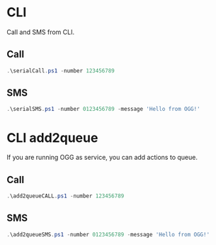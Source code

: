 ﻿# CLI

Call and SMS from CLI.

## Call

```powershell
.\serialCall.ps1 -number 123456789
```

## SMS

```powershell
.\serialSMS.ps1 -number 0123456789 -message 'Hello from OGG!'
```


# CLI add2queue

If you are running OGG as service, you can add actions to queue.

## Call

```powershell
.\add2queueCALL.ps1 -number 123456789
```

## SMS

```powershell
.\add2queueSMS.ps1 -number 0123456789 -message 'Hello from OGG!'
```